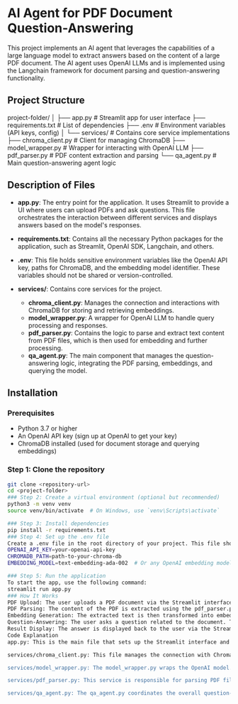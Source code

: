 # AI Agent for PDF Document Question-Answering

This project implements an AI agent that leverages the capabilities of a large language model to extract answers based on the content of a large PDF document. The AI agent uses OpenAI LLMs and is implemented using the Langchain framework for document parsing and question-answering functionality.

## Project Structure

project-folder/ │ ├── app.py # Streamlit app for user interface ├── requirements.txt # List of dependencies ├── .env # Environment variables (API keys, config) │ └── services/ # Contains core service implementations ├── chroma_client.py # Client for managing ChromaDB ├── model_wrapper.py # Wrapper for interacting with OpenAI LLM ├── pdf_parser.py # PDF content extraction and parsing └── qa_agent.py # Main question-answering agent logic

## Description of Files

- **app.py**: The entry point for the application. It uses Streamlit to provide a UI where users can upload PDFs and ask questions. This file orchestrates the interaction between different services and displays answers based on the model's responses.
  
- **requirements.txt**: Contains all the necessary Python packages for the application, such as Streamlit, OpenAI SDK, Langchain, and others.
  
- **.env**: This file holds sensitive environment variables like the OpenAI API key, paths for ChromaDB, and the embedding model identifier. These variables should not be shared or version-controlled.
  
- **services/**: Contains core services for the project.
  - **chroma_client.py**: Manages the connection and interactions with ChromaDB for storing and retrieving embeddings.
  - **model_wrapper.py**: A wrapper for OpenAI LLM to handle query processing and responses.
  - **pdf_parser.py**: Contains the logic to parse and extract text content from PDF files, which is then used for embedding and further processing.
  - **qa_agent.py**: The main component that manages the question-answering logic, integrating the PDF parsing, embeddings, and querying the model.

## Installation

### Prerequisites

- Python 3.7 or higher
- An OpenAI API key (sign up at OpenAI to get your key)
- ChromaDB installed (used for document storage and querying embeddings)

### Step 1: Clone the repository

```bash
git clone <repository-url>
cd <project-folder>
### Step 2: Create a virtual environment (optional but recommended)
python3 -m venv venv
source venv/bin/activate  # On Windows, use `venv\Scripts\activate`

### Step 3: Install dependencies
pip install -r requirements.txt
### Step 4: Set up the .env file
Create a .env file in the root directory of your project. This file should contain the following environment variables:
OPENAI_API_KEY=your-openai-api-key
CHROMADB_PATH=path-to-your-chroma-db
EMBEDDING_MODEL=text-embedding-ada-002  # Or any OpenAI embedding model

### Step 5: Run the application
To start the app, use the following command:
streamlit run app.py
### How It Works
PDF Upload: The user uploads a PDF document via the Streamlit interface.
PDF Parsing: The content of the PDF is extracted using the pdf_parser.py service.
Embedding Generation: The extracted text is then transformed into embeddings using the chroma_client.py and stored in ChromaDB.
Question-Answering: The user asks a question related to the document. The question is passed to the qa_agent.py, which retrieves relevant embeddings from ChromaDB, queries the OpenAI LLM, and returns the answer.
Result Display: The answer is displayed back to the user via the Streamlit interface.
Code Explanation
app.py: This is the main file that sets up the Streamlit interface and integrates the core logic from the services. It allows users to upload a PDF and ask questions.

services/chroma_client.py: This file manages the connection with ChromaDB, responsible for storing and retrieving document embeddings. It provides functionality to save embeddings and fetch similar ones based on the user's query.

services/model_wrapper.py: The model_wrapper.py wraps the OpenAI model. It provides methods for interacting with the OpenAI API to send queries and receive responses based on embeddings.

services/pdf_parser.py: This service is responsible for parsing PDF files and extracting text. It uses libraries like PyPDF2 or pdfplumber to process the PDFs and output the text.

services/qa_agent.py: The qa_agent.py coordinates the overall question-answering process. It integrates the PDF parser and ChromaDB client to handle the embedding-based question-answering.


